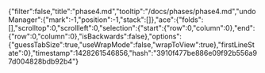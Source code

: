 {"filter":false,"title":"phase4.md","tooltip":"/docs/phases/phase4.md","undoManager":{"mark":-1,"position":-1,"stack":[]},"ace":{"folds":[],"scrolltop":0,"scrollleft":0,"selection":{"start":{"row":0,"column":0},"end":{"row":0,"column":0},"isBackwards":false},"options":{"guessTabSize":true,"useWrapMode":false,"wrapToView":true},"firstLineState":0},"timestamp":1428261546856,"hash":"3910f477be886e09f92b556a97d004828bdb92b4"}